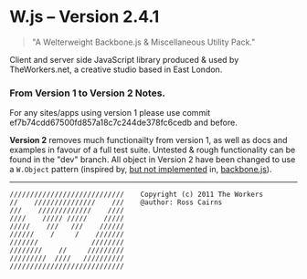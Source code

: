 # W.js – Version 2.4.1

> "A Welterweight Backbone.js & Miscellaneous Utility Pack."

Client and server side JavaScript library produced & used by TheWorkers.net, a creative studio based in East London.

### From Version 1 to Version 2 Notes.

For any sites/apps using version 1 please use commit ef7b74cdd67500fd857a18c7c244de378fc6cedb and before.

__Version 2__ removes much functionailty from version 1, as well as docs and examples in favour of a full test suite. Untested & rough functionality can be found in the "dev" branch. All object in Version 2 have been changed to use a `W.Object` pattern (inspired by, [but not implemented](https://github.com/documentcloud/backbone/pull/276) in, [backbone.js](http://documentcloud.github.com/backbone/)).

-------------

	////////////////////////////    Copyright (c) 2011 The Workers
	//    ///////////////    ///	@author: Ross Cairns
	///    /////////////    ////    
	////    ///// /////    /////
	/////    ///   ///    //////
	//////    /     /    ///////
	///////             ////////
	////////    //     /////////
	/////////  ////   //////////
	////////////////////////////